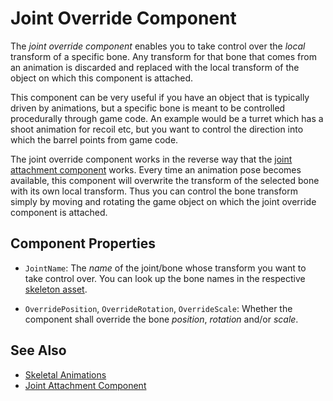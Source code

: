 # Joint Override Component

The *joint override component* enables you to take control over the *local* transform of a specific bone. Any transform for that bone that comes from an animation is discarded and replaced with the local transform of the object on which this component is attached.

This component can be very useful if you have an object that is typically driven by animations, but a specific bone is meant to be controlled procedurally through game code. An example would be a turret which has a shoot animation for recoil etc, but you want to control the direction into which the barrel points from game code.

The joint override component works in the reverse way that the [joint attachment component](joint-attachment-component.md) works. Every time an animation pose becomes available, this component will overwrite the transform of the selected bone with its own local transform. Thus you can control the bone transform simply by moving and rotating the game object on which the joint override component is attached.

## Component Properties

* `JointName`: The *name* of the joint/bone whose transform you want to take control over. You can look up the bone names in the respective [skeleton asset](skeleton-asset.md).

* `OverridePosition`, `OverrideRotation`, `OverrideScale`: Whether the component shall override the bone *position*, *rotation* and/or *scale*.

## See Also


* [Skeletal Animations](Skeletal-Animation.md)
* [Joint Attachment Component](joint-attachment-component.md)
